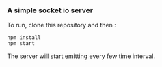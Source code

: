 ### A simple socket io server

To run, clone this repository and then : 

```
npm install
npm start
```

The server will start emitting every few time interval.